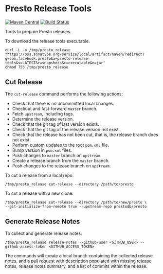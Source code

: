 # Presto Release Tools
[![Maven Central](https://img.shields.io/maven-central/v/com.facebook.presto/presto-release-tools.svg?label=Maven%20Central)](https://search.maven.org/search?q=g:com.facebook.presto%20a:presto-release-tools)
[![Build Status](https://travis-ci.org/prestodb/presto-release-tools.svg?branch=master)](https://travis-ci.org/prestodb/presto-release-tools)

Tools to prepare Presto releases.

To download the release tools executable.
```
curl -L -o /tmp/presto_release "https://oss.sonatype.org/service/local/artifact/maven/redirect?g=com.facebook.presto&a=presto-release-tools&v=LATEST&r=snapshots&c=executable&e=jar"
chmod 755 /tmp/presto_release
```

## Cut Release

The ``cut-release`` command performs the following actions:
- Check that there is no uncommitted local changes.
- Checkout and fast-forward ``master`` branch.
- Fetch ``upstream``, including tags.
- Determine the release version.
- Check that the git tag of last version exists.
- Check that the git tag of the release version not exist.
- Check that the release has not been cut, that is, the release branch does not exist.
- Perform custom updates to the root ``pom.xml`` file.
- Bump version in ``pom.xml`` files.
- Push changes to ``master`` branch on ``upstream``.
- Create a release branch from the ``master`` branch.
- Push changes to the release branch on ``upstream``.

To cut a release from a local repo:
```
/tmp/presto_release cut-release --directory /path/to/presto
```

To cut a release with a new clone:
```
/tmp/presto_release cut-release --directory /path/to/new/presto \
--git-initialize-from-remote true --upstream-repo prestodb/presto
```

## Generate Release Notes
To collect and generate release notes:
```
/tmp/presto_release release-notes --github-user <GITHUB_USER> --github-access-token <GITHUB_ACCESS_TOKEN>
```

The commands will create a local branch containing the collected release notes, and a pull request
with description populated with missing release notes, release notes summary, and a list of
commits within the release.